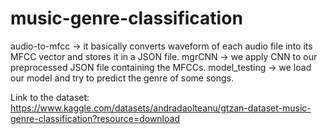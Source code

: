 # music-genre-classification
audio-to-mfcc -> it basically converts waveform of each audio file into its MFCC vector and stores it in a JSON file.
mgrCNN -> we apply CNN to our preprocessed JSON file containing the MFCCs.
model_testing -> we load our model and try to predict the genre of some songs.

Link to the dataset:
https://www.kaggle.com/datasets/andradaolteanu/gtzan-dataset-music-genre-classification?resource=download
